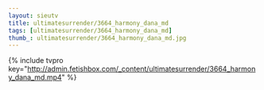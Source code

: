 ```yaml
--- 
layout: sieutv
title: ultimatesurrender/3664_harmony_dana_md
tags: [ultimatesurrender/3664_harmony_dana_md]
thumb_: ultimatesurrender/3664_harmony_dana_md.jpg
---
```

{% include tvpro key="http://admin.fetishbox.com/_content/ultimatesurrender/3664_harmony_dana_md.mp4" %} 
